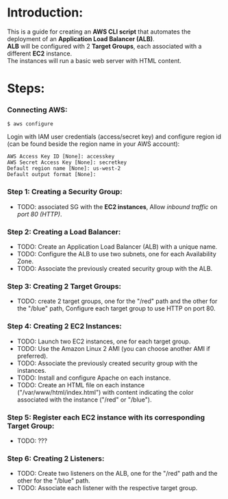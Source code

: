 # Introduction:
This is a guide for creating an **AWS CLI script** that automates the deployment of an **Application Load Balancer (ALB)**. \
**ALB** will be configured with 2 **Target Groups**, each associated with a different **EC2** instance. \
The instances will run a basic web server with HTML content. 

# Steps:
### Connecting AWS:
  ```
  $ aws configure
  ```
  Login with IAM user credentials (access/secret key) and configure region id (can be found beside the region name in your AWS account):
  ```
  AWS Access Key ID [None]: accesskey
  AWS Secret Access Key [None]: secretkey
  Default region name [None]: us-west-2
  Default output format [None]:
  ```
### Step 1:  Creating a Security Group:
* TODO: associated SG with the **EC2 instances**, Allow *inbound traffic* on *port 80 (HTTP)*.
### Step 2:  Creating a Load Balancer:
* TODO: Create an Application Load Balancer (ALB) with a unique name.
* TODO: Configure the ALB to use two subnets, one for each Availability Zone.
* TODO: Associate the previously created security group with the ALB.
### Step 3:  Creating 2 Target Groups:
* TODO: create 2 target groups, one for the "/red" path and the other for the "/blue" path, Configure each target group to use HTTP on port 80.
### Step 4:  Creating 2 EC2 Instances:
* TODO:  Launch two EC2 instances, one for each target group.
* TODO: Use the Amazon Linux 2 AMI (you can choose another AMI if preferred).
* TODO: Associate the previously created security group with the instances.
* TODO: Install and configure Apache on each instance.
* TODO: Create an HTML file on each instance ("/var/www/html/index.html") with content indicating the color associated with the instance ("/red" or "/blue").
### Step 5:  Register each EC2 instance with its corresponding Target Group:
* TODO: ???
### Step 6:  Creating 2 Listeners:
* TODO: Create two listeners on the ALB, one for the "/red" path and the other for the "/blue" path.
* TODO: Associate each listener with the respective target group.
